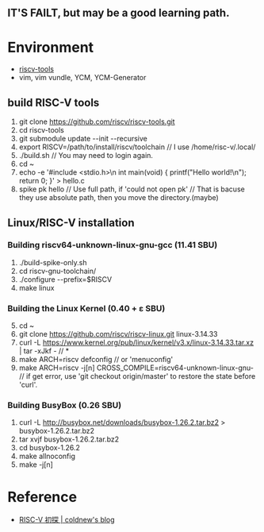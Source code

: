 IT'S FAILT, but may be a good learning path.
-----------------------------------
# Environment

* [riscv-tools](https://github.com/riscv/riscv-tools)
* vim, vim vundle, YCM, YCM-Generator

## build RISC-V tools

1. git clone https://github.com/riscv/riscv-tools.git
2. cd riscv-tools
3. git submodule update --init --recursive
4. export RISCV=/path/to/install/riscv/toolchain    // I use /home/risc-v/.local/
5. ./build.sh
// You may need to login again.
6. cd ~
7. echo -e '#include <stdio.h>\n int main(void) { printf("Hello world!\\n"); return 0; }' > hello.c
8. spike pk hello
// Use full path, if 'could not open pk'
// That is bacuse they use absolute path, then you move the directory.(maybe)

## Linux/RISC-V installation

### Building riscv64-unknown-linux-gnu-gcc (11.41 SBU)

1. ./build-spike-only.sh
2. cd riscv-gnu-toolchain/
3. ./configure --prefix=$RISCV
4. make linux

### Building the Linux Kernel (0.40 + ε SBU)

5. cd ~
6. git clone https://github.com/riscv/riscv-linux.git linux-3.14.33
7. curl -L https://www.kernel.org/pub/linux/kernel/v3.x/linux-3.14.33.tar.xz | tar -xJkf - // *
8. make ARCH=riscv defconfig                  // or 'menuconfig'
9. make ARCH=riscv -j[n] CROSS_COMPILE=riscv64-unknown-linux-gnu-
// if get error, use 'git checkout origin/master' to restore the state before 'curl'.

### Building BusyBox (0.26 SBU)

1. curl -L http://busybox.net/downloads/busybox-1.26.2.tar.bz2 > busybox-1.26.2.tar.bz2
2. tar xvjf busybox-1.26.2.tar.bz2
3. cd busybox-1.26.2
4. make allnoconfig
5. make -j[n]

# Reference

* [RISC-V 初探 | coldnew's blog](https://coldnew.github.io/c8717b7e/)

